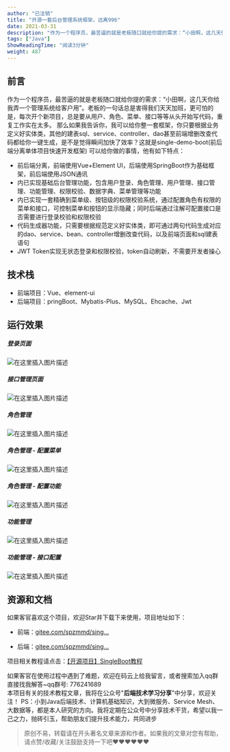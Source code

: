 ```yaml
---
author: "已注销"
title: "开源一套后台管理系统框架，远离996"
date: 2021-03-31
description: "作为一个程序员，最苦逼的就是老板随口就给你提的需求：“小田啊，这几天你给我弄一个管理系统给客户用”。​老板的一句话总是害得我们天天加班，更可怕的是，每次开个新项目，总是要从用户、角色、菜单、接口等等从头开始写代码，重复工作实在太多。PS：小到Java后端技术、计算机基础知识…"
tags: ["Java"]
ShowReadingTime: "阅读3分钟"
weight: 487
---
```

前言
--

作为一个程序员，最苦逼的就是老板随口就给你提的需求：“小田啊，这几天你给我弄一个管理系统给客户用”。 ​老板的一句话总是害得我们天天加班，更可怕的是，每次开个新项目，总是要从用户、角色、菜单、接口等等从头开始写代码，重复工作实在太多。 那么如果我告诉你，我可以给你整一套框架，你只要根据业务定义好实体类，其他的建表sql、service、controller、dao甚至前端增删改查代码都给你一键生成，是不是觉得瞬间加快了效率？这就是single-demo-boot(前后端分离单体项目快速开发框架) 可以给你做的事情，他有如下特点：

*   前后端分离，前端使用Vue+Element UI，后端使用SpringBoot作为基础框架，前后端使用JSON通讯
*   内已实现基础后台管理功能，包含用户登录、角色管理、用户管理、接口管理、功能管理、权限校验、数据字典、菜单管理等功能
*   内已实现一套精确到菜单级、按钮级的权限校验系统，通过配置角色有权限的菜单和接口，可控制菜单和按钮的显示隐藏；同时后端通过注解可配置接口是否需要进行登录校验和权限校验
*   代码生成器功能，只需要根据规范定义好实体类，即可通过两句代码生成对应的dao、service、bean、controller增删改查代码，以及前端页面和sql建表语句
*   JWT Token实现无状态登录和权限校验，token自动刷新，不需要开发者操心

技术栈
---

*   前端项目：Vue、element-ui
*   后端项目：pringBoot、Mybatis-Plus、MySQL、Ehcache、Jwt

运行效果
----

##### 登录页面

![在这里插入图片描述](https://p3-juejin.byteimg.com/tos-cn-i-k3u1fbpfcp/92657aca35554bb5900c83f6700f3d8d~tplv-k3u1fbpfcp-zoom-in-crop-mark:1512:0:0:0.awebp)

##### 接口管理页面

![在这里插入图片描述](https://p3-juejin.byteimg.com/tos-cn-i-k3u1fbpfcp/b19915e0789e491b9075bd9b0e22752f~tplv-k3u1fbpfcp-zoom-in-crop-mark:1512:0:0:0.awebp)

##### 角色管理

![在这里插入图片描述](https://p3-juejin.byteimg.com/tos-cn-i-k3u1fbpfcp/bfb5ffe68626438a95c76fb06cabd496~tplv-k3u1fbpfcp-zoom-in-crop-mark:1512:0:0:0.awebp)

##### 角色管理 - 配置菜单

![在这里插入图片描述](https://p3-juejin.byteimg.com/tos-cn-i-k3u1fbpfcp/42e5a19b2e554f75adc3b3f942d065e3~tplv-k3u1fbpfcp-zoom-in-crop-mark:1512:0:0:0.awebp)

##### 角色管理 - 配置功能

![在这里插入图片描述](https://p3-juejin.byteimg.com/tos-cn-i-k3u1fbpfcp/de8e15c58b5e427594909e0053502d8c~tplv-k3u1fbpfcp-zoom-in-crop-mark:1512:0:0:0.awebp)

##### 功能管理

![在这里插入图片描述](https://p3-juejin.byteimg.com/tos-cn-i-k3u1fbpfcp/be9c62a8f62545019d9a8d571cca1cbe~tplv-k3u1fbpfcp-zoom-in-crop-mark:1512:0:0:0.awebp)

##### 功能管理 - 接口配置

![在这里插入图片描述](https://p3-juejin.byteimg.com/tos-cn-i-k3u1fbpfcp/ba310a88dce348259ae2934665d196f7~tplv-k3u1fbpfcp-zoom-in-crop-mark:1512:0:0:0.awebp)

资源和文档
-----

如果客官喜欢这个项目，欢迎Star并下载下来使用，项目地址如下：

*   前端：[gitee.com/spzmmd/sing…](https://link.juejin.cn?target=https%3A%2F%2Fgitee.com%2Fspzmmd%2Fsingle-demo-admin "https://gitee.com/spzmmd/single-demo-admin")
    
*   后端：[gitee.com/spzmmd/sing…](https://link.juejin.cn?target=https%3A%2F%2Fgitee.com%2Fspzmmd%2Fsingle-java-demo "https://gitee.com/spzmmd/single-java-demo")
    

项目相关教程请点击：[【开源项目】SingleBoot教程](https://juejin.cn/collection/6945740275016794126 "https://juejin.cn/collection/6945740275016794126")

如果客官在使用过程中遇到了难题，欢迎在码云上给我留言，或者搜索加入qq群直接找我解答~qq群号: 776241689  
本项目有关的技术教程文章，我将在公众号"**后端技术学习分享**"中分享，欢迎关注！ PS：小到Java后端技术、计算机基础知识，大到微服务、Service Mesh、大数据等，都是本人研究的方向。我将定期在公众号中分享技术干货，希望以我一己之力，抛砖引玉，帮助朋友们提升技术能力，共同进步

> 原创不易，转载请在开头著名文章来源和作者。如果我的文章对您有帮助，请点赞/收藏/关注鼓励支持一下吧❤❤❤❤❤❤